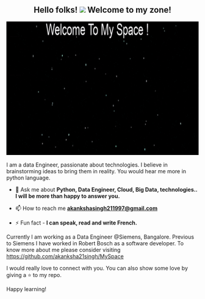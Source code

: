 

<!--
**akanksha21singh/akanksha21singh** is a ✨ _special_ ✨ repository because its `README.md` (this file) appears on your GitHub profile.

Here are some ideas to get you started:

- 🔭 I’m currently working on ...
- 🌱 I’m currently learning ...
- 👯 I’m looking to collaborate on ...
- 🤔 I’m looking for help with ...
- 💬 Ask me about ...
- 📫 How to reach me: ...
- 😄 Pronouns: ...
- ⚡ Fun fact: ...
-->

<h2 align="center">Hello folks! <img src="https://raw.githubusercontent.com/MartinHeinz/MartinHeinz/master/wave.gif" width="30px"> Welcome to my zone!</h2>

<img src = "https://github.com/akanksha21singh/Images/blob/main/githubtemplatefinal.gif" width="1000" height="350">


I am a data Engineer, passionate about technologies. I believe in brainstorming ideas to bring them in reality. You would hear me more in python language.

- 💬 Ask me about **Python, Data Engineer, Cloud, Big Data, technologies..  I will be more than happy to answer you.**

- 📫 How to reach me **akankshasingh211997@gmail.com**

- ⚡ Fun fact - **I can speak, read and write French.**

Currently I am working as a Data Engineer @Siemens, Bangalore. Previous to Siemens I have worked in Robert Bosch as a software developer. 
To know more about me please consider visiting https://github.com/akanksha21singh/MySpace

I would really love to connect with you. You can also show some love by giving a ⭐ to my repo. 

Happy learning!


